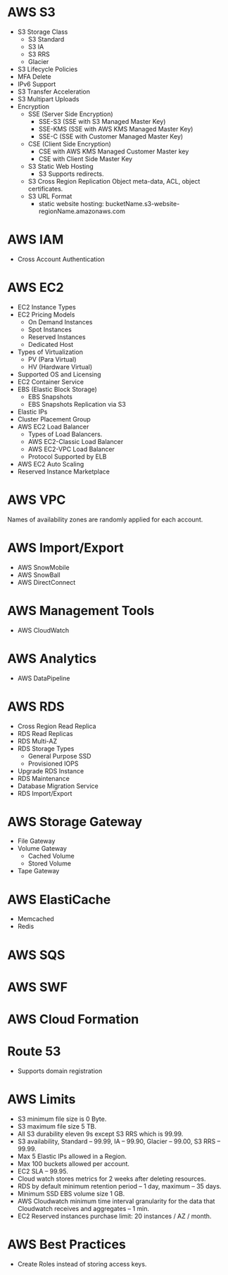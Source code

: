 # AWS S3
* S3 Storage Class
  * S3 Standard
  * S3 IA 
  * S3 RRS
  * Glacier
* S3 Lifecycle Policies
* MFA Delete
* IPv6 Support
* S3 Transfer Acceleration
* S3 Multipart Uploads
* Encryption
  * SSE (Server Side Encryption)
    * SSE-S3 (SSE with S3 Managed Master Key)
    * SSE-KMS (SSE with AWS KMS Managed Master Key)
    * SSE-C (SSE with Customer Managed Master Key)
  * CSE (Client Side Encryption)
    * CSE with AWS KMS Managed Customer Master key
    * CSE with Client Side Master Key
  * S3 Static Web Hosting
    * S3 Supports redirects.
  * S3 Cross Region Replication
Object meta-data, ACL, object certificates.
  * S3 URL Format
    * static website hosting: bucketName.s3-website-regionName.amazonaws.com
# AWS IAM
* Cross Account Authentication
# AWS EC2
* EC2 Instance Types
* EC2 Pricing Models
  * On Demand Instances
  * Spot Instances
  * Reserved Instances
  * Dedicated Host
* Types of Virtualization
  * PV (Para Virtual)
  * HV (Hardware Virtual)
* Supported OS and Licensing
* EC2 Container Service
* EBS (Elastic Block Storage)
  * EBS Snapshots
  * EBS Snapshots Replication via S3
* Elastic IPs
* Cluster Placement Group
* AWS EC2 Load Balancer
  * Types of Load Balancers.
  * AWS EC2-Classic Load Balancer
  * AWS EC2-VPC Load Balancer
  * Protocol Supported by ELB
* AWS EC2 Auto Scaling
* Reserved Instance Marketplace
# AWS VPC
Names of availability zones are randomly applied for each account.
# AWS Import/Export
* AWS SnowMobile
* AWS SnowBall
* AWS DirectConnect
# AWS Management Tools
* AWS CloudWatch
# AWS Analytics
* AWS DataPipeline
# AWS RDS
* Cross Region Read Replica
* RDS Read Replicas
* RDS Multi-AZ
* RDS Storage Types 
  * General Purpose SSD
  * Provisioned IOPS
* Upgrade RDS Instance
* RDS Maintenance
* Database Migration Service
* RDS Import/Export
# AWS Storage Gateway
* File Gateway
* Volume Gateway
  * Cached Volume
  * Stored Volume
* Tape Gateway
# AWS ElastiCache
* Memcached
* Redis
# AWS SQS
# AWS SWF
# AWS Cloud Formation
# Route 53
* Supports domain registration
# AWS Limits
* S3 minimum file size is 0 Byte.
* S3 maximum file size 5 TB.
* All S3 durability eleven 9s except S3 RRS which is 99.99.
* S3 availability, Standard – 99.99, IA – 99.90, Glacier – 99.00, S3 RRS – 99.99.
* Max 5 Elastic IPs allowed in a Region.
* Max 100 buckets allowed per account.
* EC2 SLA – 99.95.
* Cloud watch stores metrics for 2 weeks after deleting resources.
* RDS by default minimum retention period – 1 day, maximum – 35 days.
* Minimum SSD EBS volume size 1 GB.
* AWS Cloudwatch minimum time interval granularity for the data that Cloudwatch receives and aggregates – 1 min.
* EC2 Reserved instances purchase limit: 20 instances / AZ / month.
# AWS Best Practices
* Create Roles instead of storing access keys.
